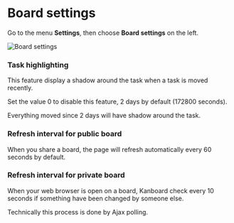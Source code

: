 Board settings
==============

Go to the menu **Settings**, then choose **Board settings** on the left.

![Board settings](http://kanboard.net/screenshots/documentation/board-settings.png)

### Task highlighting

This feature display a shadow around the task when a task is moved recently.

Set the value 0 to disable this feature, 2 days by default (172800 seconds).

Everything moved since 2 days will have shadow around the task.

### Refresh interval for public board

When you share a board, the page will refresh automatically every 60 seconds by default.

### Refresh interval for private board

When your web browser is open on a board, Kanboard check every 10 seconds if something have been changed by someone else.

Technically this process is done by Ajax polling.
